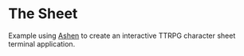 # The Sheet

Example using [Ashen][] to create an interactive TTRPG character sheet terminal
application.

[ashen]: https://github.com/colinta/Ashen
